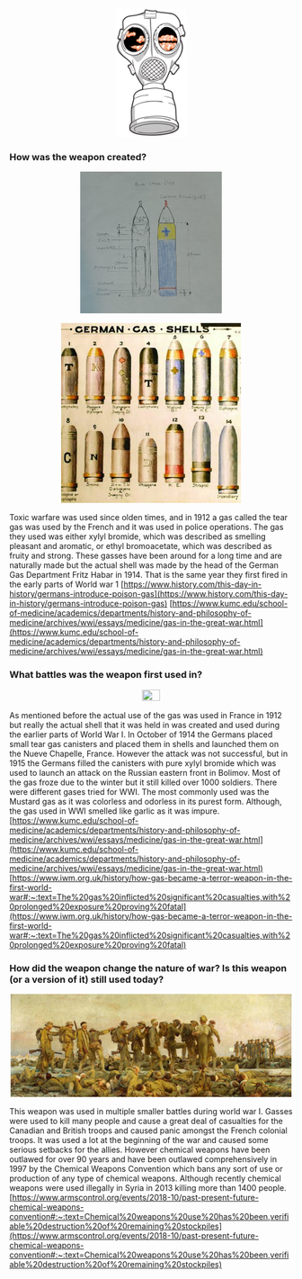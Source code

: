 
<p style="text-align:center;"><img src="/images/wwi-mask.gif" height = "25%" width= "25%" /></p>

### How was the weapon created?

<p style="text-align:center;"><img src="/images/blue-cross-shell.jpg" height = "50%" width= "50%" /></p>
<p style="text-align:center;"><img src="/images/gas-bombs.jpg" /></p>

Toxic warfare was used since olden times, and in 1912 a gas called the tear gas was used by the French and it was used in police operations. The gas they used was either xylyl bromide, which was described as smelling pleasant and aromatic, or ethyl bromoacetate, which was described as fruity and strong. These gasses have been around for a long time and are naturally made but the actual shell was made by the head of the German Gas Department Fritz Habar in 1914. That is the same year they first fired in the early parts of World war 1
[https://www.history.com/this-day-in-history/germans-introduce-poison-gas](https://www.history.com/this-day-in-history/germans-introduce-poison-gas)
[https://www.kumc.edu/school-of-medicine/academics/departments/history-and-philosophy-of-medicine/archives/wwi/essays/medicine/gas-in-the-great-war.html](https://www.kumc.edu/school-of-medicine/academics/departments/history-and-philosophy-of-medicine/archives/wwi/essays/medicine/gas-in-the-great-war.html)

### What battles was the weapon first used in?

<p style="text-align:center;"><img src="/images/firstUsage.jpg" height = "25%" width= "25%" /></p>

As mentioned before the actual use of the gas was used in France in 1912 but really the actual shell that it was held in was created and used during the earlier parts of World War I. In October of 1914 the Germans placed small tear gas canisters and placed them in shells and launched them on the Nueve Chapelle, France. However the attack was not successful, but in 1915 the Germans filled the canisters with pure xylyl bromide which was used to launch an attack on the Russian eastern front in Bolimov. Most of the gas froze due to the winter but it still killed over 1000 soldiers.  There were different gases tried for WWI. The most commonly used was the Mustard gas as it was colorless and odorless in its purest form. Although, the gas used in WWI smelled like garlic as it was impure.
[https://www.kumc.edu/school-of-medicine/academics/departments/history-and-philosophy-of-medicine/archives/wwi/essays/medicine/gas-in-the-great-war.html](https://www.kumc.edu/school-of-medicine/academics/departments/history-and-philosophy-of-medicine/archives/wwi/essays/medicine/gas-in-the-great-war.html)
[https://www.iwm.org.uk/history/how-gas-became-a-terror-weapon-in-the-first-world-war#:~:text=The%20gas%20inflicted%20significant%20casualties,with%20prolonged%20exposure%20proving%20fatal](https://www.iwm.org.uk/history/how-gas-became-a-terror-weapon-in-the-first-world-war#:~:text=The%20gas%20inflicted%20significant%20casualties,with%20prolonged%20exposure%20proving%20fatal)

### How did the weapon change the nature of war? Is this weapon (or a version of it) still used today? 
<p style="text-align:center;"><img src="/images/gassed.jpg"/></p>

This weapon was used in multiple smaller battles during world war I. Gasses were used to kill many people and cause a great deal of casualties for the Canadian and British troops and caused panic amongst the French colonial troops. It was used a lot at the beginning of the war and caused some serious setbacks for the allies. However chemical weapons have been outlawed for over 90 years and have been outlawed comprehensively in 1997 by the Chemical Weapons Convention which bans any sort of use or production of any type of chemical weapons. Although recently chemical weapons were used illegally in Syria in 2013 killing more than 1400 people.
[https://www.armscontrol.org/events/2018-10/past-present-future-chemical-weapons-convention#:~:text=Chemical%20weapons%20use%20has%20been,verifiable%20destruction%20of%20remaining%20stockpiles](https://www.armscontrol.org/events/2018-10/past-present-future-chemical-weapons-convention#:~:text=Chemical%20weapons%20use%20has%20been,verifiable%20destruction%20of%20remaining%20stockpiles)
